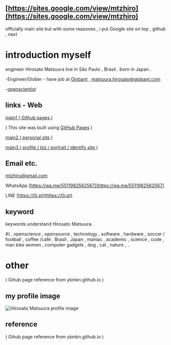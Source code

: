 ## [https://sites.google.com/view/mtzhiro](https://sites.google.com/view/mtzhiro) 
officially main site but with some reasones , i put Google site on top , github , next

# introduction myself

engineer Hirosato Matsuura live in São Paulo , Brasil . born in Japan . 

-Engineer/Glober - have job at [Globant](https://Globant.com) , matsuura.hirosato@globant.com

-[openscientist](https://opensc.es) 

## links - Web

[main1 ( Github pages ) ](https://mtzhiro.github.io/)
 
  ( This site was built using [GitHub Pages](https://pages.github.com/) )

[main2 ( personal site ) ](https://hirosato.info/)

[main3 ( profile / biz / portrait / identify site ) ](https://hirosato-matsuura.biz/)

## Email etc.

[mtzhiro@gmail.com](mailto:mtzhiro@gmail.com)

WhatsApp [https://wa.me/5511982562567](https://wa.me/5511982562567)

LINE [https://0i.pt](https://0i.pt)

## keyword

keywords understand Hirosato Matsuura .

AI , openscience , opensource , technology , software , hardware , soccer / football , coffee /café , Brasil , Japan , maniac , academic , science , code , man kike women , computer gadgets , dog , cat , nature , .. 

# other


( Gihub page reference from ykmkn.github.io )

## my profile image 

![Hirosato Matsuura profile image ](https://mtzhiro.wordpress.com/wp-content/uploads/2025/06/487770556_10161160466397546_8014799059405447494_n.png)


## reference

( Gihub page reference from ykmkn.github.io )



